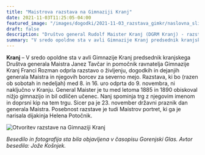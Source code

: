 ```yaml
---
title: "Maistrova razstava na Gimnaziji Kranj" 
date: 2021-11-03T11:25:05-04:00
featured_image: "/images/dogodki/2021-11-03_razstava_gimkr/naslovna_slika_razstava-gimkr-2021-11-03.jpg"
draft: false
description: "Društvo general Rudolf Maister Kranj (DGRM Kranj) - razstava Gimnazija Kranj"
summary: "V sredo opoldne sta v avli Gimnazije Kranj predsednik kranjskega Društva generala Maistra Janez Tavčar in pomočnik ravnatelja Gimnazije Kranj Franci Rozman odprla razstavo o življenju, dogodkih in dejanjih generala Maistra in njegovih borcev za severno mejo. ..."
---
```


**Kranj** – V sredo opoldne sta v avli Gimnazije Kranj predsednik kranjskega Društva generala Maistra Janez Tavčar in pomočnik ravnatelja Gimnazije Kranj Franci Rozman odprla razstavo o življenju, dogodkih in dejanjih generala Maistra in njegovih borcev za severno mejo. Razstava, ki bo (razen ob sobotah in nedeljah) med 8. in 16. uro odprta do 9. novembra, ni naključno v Kranju. General Maister je tu med letoma 1885 in 1890 obiskoval nižjo gimnazijo in bil odličen učenec. Nanj spominja trg z njegovim imenom in doprsni kip na tem trgu. Sicer pa je 23. november državni praznik dan generala Maistra. Posebnost razstave je tudi Maistrov portret, ki ga je narisala dijakinja Helena Potočnik.

![](/images/dogodki/2021-11-03_razstava_gimkr/razstava-gimkr-2021-11-03.jpg "Otvoritev razstave na Gimnaziji Kranj")

*Besedilo in fotografija sta bila objavljena v časopisu Gorenjski Glas. Avtor besedila: Jože Košnjek.*